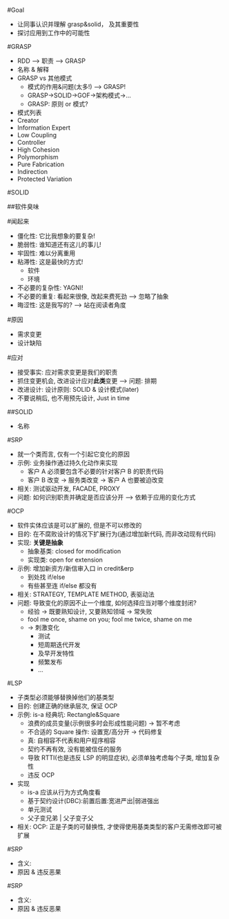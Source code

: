 #Goal
- 让同事认识并理解 grasp&solid， 及其重要性
- 探讨应用到工作中的可能性

#GRASP
- RDD --> 职责 --> GRASP
- 名称 & 解释
- GRASP vs 其他模式
    + 模式的作用&问题(太多!) --> GRASP!
    + GRASP->SOLID->GOF->架构模式->...
    + GRASP: 原则 or 模式?
- 模式列表
- Creator
- Information Expert
- Low Coupling
- Controller
- High Cohesion
- Polymorphism
- Pure Fabrication
- Indirection
- Protected Variation

#SOLID

##软件臭味

#闻起来

- 僵化性: 它比我想象的要复杂!
- 脆弱性: 谁知道还有这儿的事儿!
- 牢固性: 难以分离重用
- 粘滞性: 这是最快的方式!
    + 软件
    + 环境
- 不必要的复杂性: YAGNI!
- 不必要的重复: 看起来很像, 改起来费死劲 --> 忽略了抽象
- 晦涩性: 这是我写的? --> 站在阅读者角度

#原因

- 需求变更
- 设计缺陷

#应对

- 接受事实: 应对需求变更是我们的职责
- 抓住变更机会, 改进设计应对**此类**变更 --> 问题: 排期
- 改进设计: 设计原则: SOLID & 设计模式(later)
- 不要说稍后, 也不用预先设计, Just in time

##SOLID

- 名称

#SRP

- 就一个类而言, 仅有一个引起它变化的原因
- 示例: 业务操作通过持久化动作来实现
    + 客户 A 必须要包含不必要的针对客户 B 的职责代码
    + 客户 B 改变 -> 服务类改变 -> 客户 A 也要被迫改变
- 相关: 测试驱动开发, FACADE, PROXY
- 问题: 如何识别职责并确定是否应该分开 --> 依赖于应用的变化方式

#OCP

- 软件实体应该是可以扩展的, 但是不可以修改的
- 目的: 在不腐败设计的情况下扩展行为(通过增加新代码, 而非改动现有代码)
- 实现: **关键是抽象**
    + 抽象基类: closed for modification
    + 实现类: open for extension
- 示例: 增加新资方/新信审入口 in credit&erp
    + 到处找 if/else
    + 有些甚至连 if/else 都没有
- 相关: STRATEGY, TEMPLATE METHOD, 表驱动法
- 问题: 导致变化的原因不止一个维度, 如何选择应当对哪个维度封闭?
    + 经验 -> 既要熟知设计, 又要熟知领域 -> 常失败
    + fool me once, shame on you; fool me twice, shame on me
    + -> 刺激变化
        * 测试
        * 短周期迭代开发
        * 及早开发特性
        * 频繁发布
        * ...


#LSP

- 子类型必须能够替换掉他们的基类型
- 目的: 创建正确的继承层次, 保证 OCP
- 示例: is-a 经典坑: Rectangle&Square
    + 浪费的成员变量(示例很多时会形成性能问题) -> 暂不考虑
    + 不合适的 Square 操作: 设置宽/高分开 -> 代码修复
    + 真: 自相容不代表和用户程序相容
    + 契约不再有效, 没有能被信任的服务
    + 导致 RTTI(也是违反 LSP 的明显症状), 必须单独考虑每个子类, 增加复杂性
    + 违反 OCP
- 实现
    + is-a 应该从行为方式角度看
    + 基于契约设计(DBC):前置后置:宽进严出|弱进强出
    + 单元测试
    + 父子变兄弟 | 父子变子父
- 相关: OCP: 正是子类的可替换性, 才使得使用基类类型的客户无需修改即可被扩展

#SRP

- 含义:
- 原因 & 违反恶果

#SRP

- 含义:
- 原因 & 违反恶果

